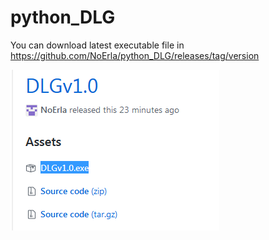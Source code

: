 # python_DLG


You can download latest executable file in https://github.com/NoErla/python_DLG/releases/tag/version

![Image text](https://github.com/NoErla/python_DLG/blob/master/IMG/12_15.png)
